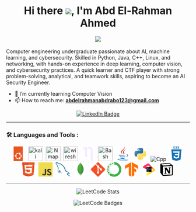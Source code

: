 <h1 align="center"> Hi there <img src="https://media.giphy.com/media/hvRJCLFzcasrR4ia7z/giphy.gif" width="28">, I'm Abd El-Rahman Ahmed</h1>
<p align="center">
  <a href="https://github.com/DenverCoder1/readme-typing-svg"><img src="https://readme-typing-svg.herokuapp.com/?lines=Computer%20Engineering%20Student;Aspiring%20AI%20Security%20Engineer&font=Fire%20Code&center=true&width=500&height=45&color=FF5722&vCenter=true&size=30"></a>
</p> 
<!--
<h3 align="center">Aspiring%20Ai%20security%20engineer | Former Intern at Samsung Electronics Egypt</h3>
-->
<p>Computer engineering undergraduate passionate about AI, machine learning, and cybersecurity. Skilled in Python, Java, C++, Linux, and networking, with hands-on experience in deep learning, computer vision, and cybersecurity practices. A quick learner and CTF player with strong problem-solving, analytical, and teamwork skills, aspiring to become an AI Security Engineer.</p>

- 🌱 I’m currently learning Computer Vision  
- 📫 How to reach me: **abdelrahmanabdrabo123@gmail.com**

<div align="center">
  <a target="_blank" href="https://www.linkedin.com/in/abd-el-rahman-ahmed-abdrabo/">
    <img src="https://img.shields.io/badge/LinkedIn-blue?style=for-the-badge&logo=linkedin&logoColor=white" alt="LinkedIn Badge"/>
  </a>
</div>
<hr/>
<!--
<div align="center">
  [![Top Langs](https://github-readme-stats.vercel.app/api/top-langs/?username=Abdelrahman-Abdrabo&layout=compact&theme=vision-friendly-dark)](https://github.com/anuraghazra/github-readme-stats)   
</div>
-->

### :hammer_and_wrench: Languages and Tools :
<div align="center">
  <img src="https://github.com/devicons/devicon/blob/master/icons/ubuntu/ubuntu-original.svg" title="ubuntu" **alt="**ubuntu**" width="40" height="40"/>&nbsp; 
  <img src="https://img.icons8.com/?size=100&id=101665&format=png&color=000000" title="kali" **alt="kali" width="40" height="40"/>&nbsp;
  <img src="https://img.icons8.com/?size=100&id=9b5wowKIlo9d&format=png&color=000000" title="Nmap" **alt="Nmap" width="40" height="40"/>&nbsp;
  <img src="https://img.icons8.com/?size=100&id=rOHcpTUtCTjr&format=png&color=000000" title="wireshark" **alt="wireshark" width="40" height="40"/>&nbsp;
  <img src="https://github.com/devicons/devicon/blob/master/icons/nano/nano-original.svg" title="nano" **alt="nano" width="40" height="40"/>&nbsp;
  <img src="https://img.icons8.com/?size=100&id=8gWOBXY72Osj&format=png&color=000000" title="Bash" **alt="Bash" width="40" height="40"/>&nbsp;
  <img src="https://github.com/devicons/devicon/blob/master/icons/java/java-original.svg" title="Java" alt="Java" width="40" height="40"/>&nbsp;
  <img src="https://github.com/devicons/devicon/blob/master/icons/python/python-original.svg" title="python" alt="python" width="40" height="40"/>&nbsp;
  <img src="https://img.icons8.com/?size=100&id=40669&format=png&color=000000" title="Cpp" alt="Cpp" width="40" height="40"/>&nbsp;
  <img src="https://github.com/devicons/devicon/blob/master/icons/css3/css3-plain-wordmark.svg"  title="CSS3" alt="CSS" width="40" height="40"/>&nbsp;
  <img src="https://github.com/devicons/devicon/blob/master/icons/html5/html5-original.svg" title="HTML5" alt="HTML" width="40" height="40"/>&nbsp;
  <img src="https://github.com/devicons/devicon/blob/master/icons/javascript/javascript-original.svg" title="JavaScript" alt="JavaScript" width="40" height="40"/>&nbsp;
  <img src="https://github.com/devicons/devicon/blob/master/icons/mysql/mysql-original.svg" title="MySQL"  alt="MySQL" width="40" height="40"/>&nbsp;
  <img src="https://github.com/devicons/devicon/blob/master/icons/mongodb/mongodb-original.svg" title="mongodb"  alt="mongodb" width="40" height="40"/>&nbsp; 
  <img src="https://github.com/devicons/devicon/blob/master/icons/git/git-original.svg" title="Git" **alt="Git" width="40" height="40"/>
  <img src="https://github.com/devicons/devicon/blob/master/icons/anaconda/anaconda-original.svg" title="anaconda" **alt="anaconda" width="40" height="40"/>&nbsp; 
  <img src="https://github.com/devicons/devicon/blob/master/icons/tensorflow/tensorflow-original.svg" title="TensorFlow" **alt="TensorFlow" width="40" height="40"/>&nbsp;
  <img src="https://github.com/devicons/devicon/blob/master/icons/jetbrains/jetbrains-original.svg" title="jetbrains tools" **alt="jetbrains tools" width="40" height="40"/>&nbsp;
  <img src="https://github.com/devicons/devicon/blob/master/icons/notion/notion-original.svg" title="notion" **alt="notion" width="40" height="40"/>&nbsp;

</div>
<hr/>
<div align="center">

![LeetCode Stats](https://leetcard.jacoblin.cool/abdrabo?theme=dark&font=Abel&ext=heatmap)

<img src="https://leetcode-badge-showcase.vercel.app/api?username=abdrabo&theme=dark" alt="LeetCode Badges"/>

</div>



<!--
<div align="center">
  <h3> My THM account </h3>
  <img src="https://tryhackme-badges.s3.amazonaws.com/abdrabo.png" alt="TryHackMe">
</div>
<h2 align="center" >Don't forget to follow😊</h2>
-->
<!--
- 🔭 I’m currently working on ...
 <a target="_blank" href="your-youtube-URL">
    <img src="https://img.shields.io/badge/YouTube-red?style=for-the-badge&logo=youtube&logoColor=white" alt="Youtube Badge"/>
  </a>
  linux logo
  <img src="https://github.com/devicons/devicon/blob/master/icons/linux/linux-original.svg" title="linux" **alt="linux" width="40" height="40"/>&nbsp; 
  <hr/>
<div align="center">
  <p> My roadmap.sh account </p>
<a href="https://roadmap.sh"><img src="https://roadmap.sh/card/tall/6503af91df164ae1fe68d443?variant=dark" alt="roadmap.sh"/></a>
</div>
-->

